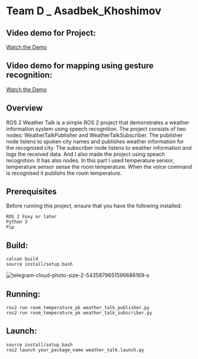 # Team D _ Asadbek_Khoshimov

## Video demo for Project:

[Watch the Demo](https://youtu.be/egloldHwjkE)

## Video demo for mapping using gesture recognition:

[Watch the Demo](https://youtu.be/L5KcpscZGv0)



## Overview

ROS 2 Weather Talk is a simple ROS 2 project that demonstrates a weather information system using speech recognition. The project consists of two nodes: WeatherTalkPublisher and WeatherTalkSubscriber. The publisher node listens to spoken city names and publishes weather information for the recognized city. The subscriber node listens to weather information and logs the received data. And I also made the project using speach recognition. It has also nodes. In this part I used temperature sensor, temperature sensor sense the room temperature. When the voice command is recognised it publishs the room temperature.

## Prerequisites

Before running this project, ensure that you have the following installed:

    ROS 2 Foxy or later
    Python 3
    Pip

## Build:

    colcon build
    source install/setup.bash

![telegram-cloud-photo-size-2-5435879651596686169-x](https://github.com/asadbekkhoshimov/Smart-Mobility-Engineering-Lab/assets/84382619/82e30685-32b7-41ab-bb59-18e9a290d4b0)


## Running:

    ros2 run room_temperature_pk weather_talk_publisher.py
    ros2 run room_temperature_pk weather_talk_subscriber.py

## Launch:

    source install/setup.bash
    ros2 launch your_package_name weather_talk.launch.py


    
    
